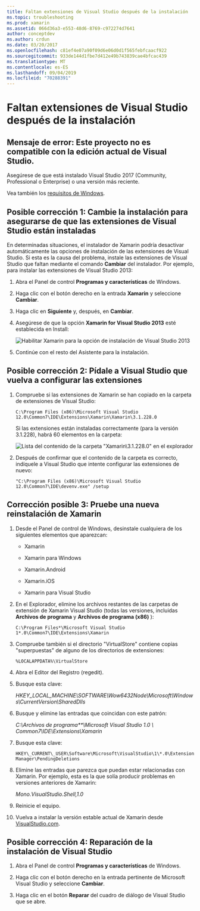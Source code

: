```yaml
---
title: Faltan extensiones de Visual Studio después de la instalación
ms.topic: troubleshooting
ms.prod: xamarin
ms.assetid: 066d36a3-e553-48d6-8769-c972274d7641
author: conceptdev
ms.author: crdun
ms.date: 03/20/2017
ms.openlocfilehash: c81ef4e07a90f09d6e06d0d1f565febfcaacf922
ms.sourcegitcommit: 933de144d1fbe7d412e49b743839cae4bfcac439
ms.translationtype: MT
ms.contentlocale: es-ES
ms.lasthandoff: 09/04/2019
ms.locfileid: "70288391"
---
```

# <a name="missing-visual-studio-extensions-after-installation"></a>Faltan extensiones de Visual Studio después de la instalación

## <a name="error-message-this-project-is-incompatible-with-the-current-edition-of-visual-studio"></a>Mensaje de error: Este proyecto no es compatible con la edición actual de Visual Studio.

Asegúrese de que está instalado Visual Studio 2017 (Community, Professional o Enterprise) o una versión más reciente.

Vea también los [requisitos de Windows](~/cross-platform/get-started/requirements.md#windows-requirements).

## <a name="possible-fix-1-change-the-installation-to-make-sure-the-visual-studio-extensions-are-installed"></a>Posible corrección 1: Cambie la instalación para asegurarse de que las extensiones de Visual Studio están instaladas

En determinadas situaciones, el instalador de Xamarin podría desactivar automáticamente las opciones de instalación de las extensiones de Visual Studio. Si esta es la causa del problema, instale las extensiones de Visual Studio que faltan mediante el comando **Cambiar** del instalador. Por ejemplo, para instalar las extensiones de Visual Studio 2013:

1. Abra el Panel de control **Programas y características** de Windows.

2. Haga clic con el botón derecho en la entrada **Xamarin** y seleccione **Cambiar**.

3. Haga clic en **Siguiente** y, después, en **Cambiar**.

4. Asegúrese de que la opción **Xamarin for Visual Studio 2013** esté establecida en Install:

    ![](missing-vs-extensions-images/installer.png "Habilitar Xamarin para la opción de instalación de Visual Studio 2013")

5. Continúe con el resto del Asistente para la instalación.

## <a name="possible-fix-2-ask-visual-studio-to-set-up-the-extensions-again"></a>Posible corrección 2: Pídale a Visual Studio que vuelva a configurar las extensiones

1. Compruebe si las extensiones de Xamarin se han copiado en la carpeta de extensiones de Visual Studio:

    `C:\Program Files (x86)\Microsoft Visual Studio 12.0\Common7\IDE\Extensions\Xamarin\Xamarin\3.1.228.0`

    Si las extensiones están instaladas correctamente (para la versión 3.1.228), habrá 60 elementos en la carpeta:


    ![](missing-vs-extensions-images/folder.png "Lista del contenido de la carpeta \"Xamarin\3.1.228.0\" en el explorador")

2. Después de confirmar que el contenido de la carpeta es correcto, indíquele a Visual Studio que intente configurar las extensiones de nuevo:

    `"C:\Program Files (x86)\Microsoft Visual Studio 12.0\Common7\IDE\devenv.exe" /setup`

## <a name="possible-fix-3-try-a-fresh-reinstall-of-xamarin"></a>Corrección posible 3: Pruebe una nueva reinstalación de Xamarin

1. Desde el Panel de control de Windows, desinstale cualquiera de los siguientes elementos que aparezcan:

    * Xamarin

    * Xamarin para Windows

    * Xamarin.Android

    * Xamarin.iOS

    * Xamarin para Visual Studio

2. En el Explorador, elimine los archivos restantes de las carpetas de extensión de Xamarin Visual Studio (todas las versiones, incluidas **Archivos de programa** y **Archivos de programa (x86)** ):

    `C:\Program Files*\Microsoft Visual Studio 1*.0\Common7\IDE\Extensions\Xamarin`

3. Compruebe también si el directorio "VirtualStore" contiene copias "superpuestas" de alguno de los directorios de extensiones:

    `%LOCALAPPDATA%\VirtualStore`

4. Abra el Editor del Registro (regedit).

5. Busque esta clave:

    _HKEY\_LOCAL\_MACHINE\SOFTWARE\Wow6432Node\Microsoft\Windows\CurrentVersion\SharedDlls_

6. Busque y elimine las entradas que coincidan con este patrón:

    _C:\Archivos de programa\*\*\Microsoft Visual Studio 1.0 \ Common7\IDE\Extensions\Xamarin_

7. Busque esta clave:

    `HKEY\_CURRENT\_USER\Software\Microsoft\VisualStudio\1\*.0\ExtensionManager\PendingDeletions`

8. Elimine las entradas que parezca que puedan estar relacionadas con Xamarin. Por ejemplo, esta es la que solía producir problemas en versiones anteriores de Xamarin:

    _Mono.VisualStudio.Shell,1.0_

9. Reinicie el equipo.

10. Vuelva a instalar la versión estable actual de Xamarin desde [VisualStudio.com](https://visualstudio.com/xamarin).

## <a name="possible-fix-4-repair-visual-studio-installation"></a>Posible corrección 4: Reparación de la instalación de Visual Studio

1. Abra el Panel de control **Programas y características** de Windows.

2. Haga clic con el botón derecho en la entrada pertinente de Microsoft Visual Studio y seleccione **Cambiar**.

3. Haga clic en el botón **Reparar** del cuadro de diálogo de Visual Studio que se abre.
